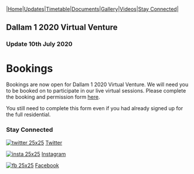 |[Home](https://dallam1.github.io/)|[Updates](https://dallam1.github.io/updates)|[Timetable](https://dallam1.github.io/timetable)|[Documents](https://dallam1.github.io/documents)|[Gallery](https://dallam1.github.io/gallery)|[Videos](https://dallam1.github.io/videos)|[Stay Connected](https://dallam1.github.io/stayconnected)|

## Dallam 1 2020 Virtual Venture

### Update 10th July 2020

# Bookings

Bookings are now open for Dallam 1 2020 Virtual Venture. We will need you to be booked on to participate in our live virtual sessions. Please complete the booking and permission form [here](https://cpasventures.brushfire.com/events/471465).

You still need to complete this form even if you had already signed up for the full residential.

### Stay Connected

[![twitter 25x25](https://user-images.githubusercontent.com/67221785/85921309-5f6dc280-b873-11ea-8e35-a4d313456f00.jpg)](https://twitter.com/dallam1cpas) [Twitter](https://twitter.com/dallam1cpas)

[![insta 25x25](https://user-images.githubusercontent.com/67221785/85921605-3cdca900-b875-11ea-8a66-7f1391c11b5f.jpg)](https://www.instagram.com/dallam1cpas/) [Instagram](https://www.instagram.com/dallam1cpas/)

[![fb 25x25](https://user-images.githubusercontent.com/67221785/85921617-45cd7a80-b875-11ea-9341-fc80910b18e4.jpg)](https://www.facebook.com/groups/dallam1) [Facebook](https://www.facebook.com/groups/dallam1)





